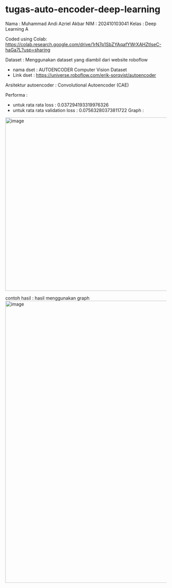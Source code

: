 # tugas-auto-encoder-deep-learning

Nama : Muhammad Andi Azriel Akbar
NIM : 202410103041
Kelas : Deep Learning A

Coded using Colab:
https://colab.research.google.com/drive/1rN7p1SbZYAqafYWrXAHZtIseC-haGa7L?usp=sharing

Dataset : Menggunakan dataset yang diambil dari website roboflow
- nama dset : AUTOENCODER Computer Vision Dataset
- Link dset : https://universe.roboflow.com/erik-sorqvist/autoencoder

Arsitektur autoencoder : Convolutional Autoencoder (CAE)

Performa :
- untuk rata rata loss : 0.037294193319976326
- untuk rata rata validation loss : 0.07563280373811722
Graph :
<img width="694" height="542" alt="image" src="https://github.com/user-attachments/assets/00775d04-be4a-41de-8ffc-a8ce842d09ae" />


contoh hasil :
hasil menggunakan graph
<img width="828" height="882" alt="image" src="https://github.com/user-attachments/assets/77fd63d6-07c7-48d7-823e-0b78197fe9a4" />
